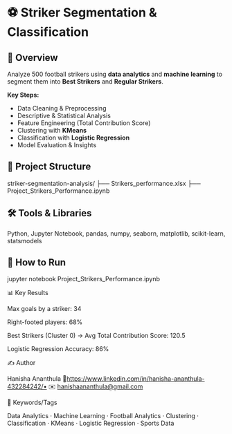# ⚽ Striker Segmentation & Classification

## 📖 Overview
Analyze 500 football strikers using **data analytics** and **machine learning** to segment them into **Best Strikers** and **Regular Strikers**.  

**Key Steps:**  
- Data Cleaning & Preprocessing  
- Descriptive & Statistical Analysis  
- Feature Engineering (Total Contribution Score)  
- Clustering with **KMeans**  
- Classification with **Logistic Regression**  
- Model Evaluation & Insights  

## 📂 Project Structure
striker-segmentation-analysis/
├── Strikers_performance.xlsx
├── Project_Strikers_Performance.ipynb

## 🛠️ Tools & Libraries
Python, Jupyter Notebook, pandas, numpy, seaborn, matplotlib, scikit-learn, statsmodels  

## 🚀 How to Run

jupyter notebook Project_Strikers_Performance.ipynb

📊 Key Results

Max goals by a striker: 34

Right-footed players: 68%

Best Strikers (Cluster 0) → Avg Total Contribution Score: 120.5

Logistic Regression Accuracy: 86%

✍️ Author

Hanisha Ananthula
🔗https://www.linkedin.com/in/hanisha-ananthula-432284242/• ✉️ hanishaananthula@gmail.com

🔑 Keywords/Tags

Data Analytics · Machine Learning · Football Analytics · Clustering · Classification · KMeans · Logistic Regression · Sports Data
